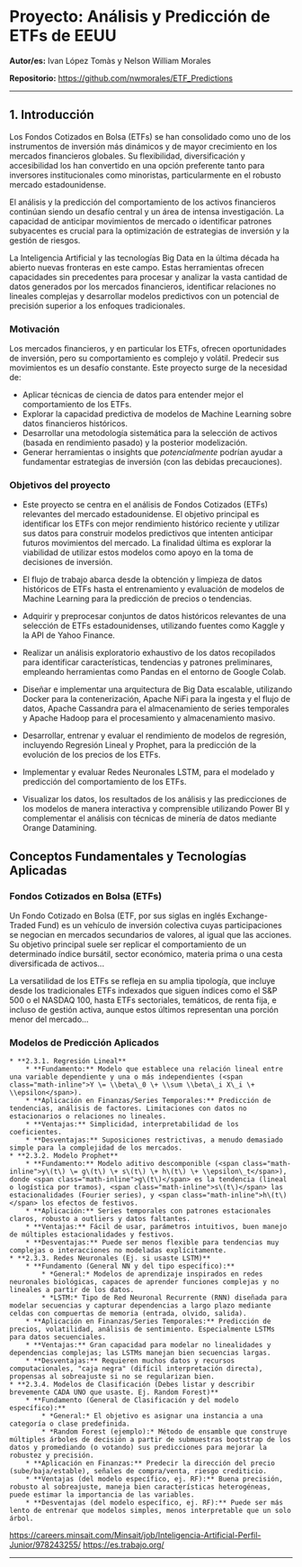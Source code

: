 # Proyecto: Análisis y Predicción de ETFs de EEUU

**Autor/es:** Ivan López Tomàs y Nelson William Morales 

**Repositorio:** https://github.com/nwmorales/ETF_Predictions

---

## 1. Introducción

Los Fondos Cotizados en Bolsa (ETFs) se han consolidado como uno de los instrumentos de inversión más dinámicos y de mayor crecimiento en los mercados financieros globales. Su flexibilidad, diversificación y accesibilidad los han convertido en una opción preferente tanto para inversores institucionales como minoristas, particularmente en el robusto mercado estadounidense. 

El análisis y la predicción del comportamiento de los activos financieros continúan siendo un desafío central y un área de intensa investigación. La capacidad de anticipar movimientos de mercado o identificar patrones subyacentes es crucial para la optimización de estrategias de inversión y la gestión de riesgos.

La Inteligencia Artificial y las tecnologías Big Data en la última década ha abierto nuevas fronteras en este campo. Estas herramientas ofrecen capacidades sin precedentes para procesar y analizar la vasta cantidad de datos generados por los mercados financieros, identificar relaciones no lineales complejas y desarrollar modelos predictivos con un potencial de precisión superior a los enfoques tradicionales.

### Motivación

Los mercados financieros, y en particular los ETFs, ofrecen oportunidades de inversión, pero su comportamiento es complejo y volátil. Predecir sus movimientos es un desafío constante. Este proyecto surge de la necesidad de:

*   Aplicar técnicas de ciencia de datos para entender mejor el comportamiento de los ETFs.
*   Explorar la capacidad predictiva de modelos de Machine Learning sobre datos financieros históricos.
*   Desarrollar una metodología sistemática para la selección de activos (basada en rendimiento pasado) y la posterior modelización.
*   Generar herramientas o insights que *potencialmente* podrían ayudar a fundamentar estrategias de inversión (con las debidas precauciones).

### Objetivos del proyecto

- Este proyecto se centra en el análisis de Fondos Cotizados (ETFs) relevantes del mercado estadounidense. El objetivo principal es identificar los ETFs con mejor rendimiento histórico reciente y utilizar sus datos para construir modelos predictivos que intenten anticipar futuros movimientos del mercado. La finalidad última es explorar la viabilidad de utilizar estos modelos como apoyo en la toma de decisiones de inversión.
  
- El flujo de trabajo abarca desde la obtención y limpieza de datos históricos de ETFs hasta el entrenamiento y evaluación de modelos de Machine Learning para la predicción de precios o tendencias.
  
- Adquirir y preprocesar conjuntos de datos históricos relevantes de una selección de ETFs estadounidenses, utilizando fuentes como Kaggle y la API de Yahoo Finance.

- Realizar un análisis exploratorio exhaustivo de los datos recopilados para identificar características, tendencias y patrones preliminares, empleando herramientas como Pandas en el entorno de Google Colab.

- Diseñar e implementar una arquitectura de Big Data escalable, utilizando Docker para la contenerización, Apache NiFi para la ingesta y el flujo de datos, Apache Cassandra para el almacenamiento de series temporales y Apache Hadoop para el procesamiento y almacenamiento masivo.

- Desarrollar, entrenar y evaluar el rendimiento de modelos de regresión, incluyendo Regresión Lineal y Prophet, para la predicción de la evolución de los precios de los ETFs.

- Implementar y evaluar Redes Neuronales LSTM, para el modelado y predicción del comportamiento de los ETFs.

- Visualizar los datos, los resultados de los análisis y las predicciones de los modelos de manera interactiva y comprensible utilizando Power BI y complementar el análisis con técnicas de minería de datos mediante Orange Datamining.

## Conceptos Fundamentales y Tecnologías Aplicadas

### Fondos Cotizados en Bolsa (ETFs)
Un Fondo Cotizado en Bolsa (ETF, por sus siglas en inglés Exchange-Traded Fund) es un vehículo de inversión colectiva cuyas participaciones se negocian en mercados secundarios de valores, al igual que las acciones. Su objetivo principal suele ser replicar el comportamiento de un determinado índice bursátil, sector económico, materia prima o una cesta diversificada de activos...

La versatilidad de los ETFs se refleja en su amplia tipología, que incluye desde los tradicionales ETFs indexados que siguen índices como el S&P 500 o el NASDAQ 100, hasta ETFs sectoriales, temáticos, de renta fija, e incluso de gestión activa, aunque estos últimos representan una porción menor del mercado...

### Modelos de Predicción Aplicados
    * **2.3.1. Regresión Lineal**
        * **Fundamento:** Modelo que establece una relación lineal entre una variable dependiente y una o más independientes (<span class="math-inline">Y \= \\beta\_0 \+ \\sum \\beta\_i X\_i \+ \\epsilon</span>).
        * **Aplicación en Finanzas/Series Temporales:** Predicción de tendencias, análisis de factores. Limitaciones con datos no estacionarios o relaciones no lineales.
        * **Ventajas:** Simplicidad, interpretabilidad de los coeficientes.
        * **Desventajas:** Suposiciones restrictivas, a menudo demasiado simple para la complejidad de los mercados.
    * **2.3.2. Modelo Prophet**
        * **Fundamento:** Modelo aditivo descomponible (<span class="math-inline">y\(t\) \= g\(t\) \+ s\(t\) \+ h\(t\) \+ \\epsilon\_t</span>), donde <span class="math-inline">g\(t\)</span> es la tendencia (lineal o logística por tramos), <span class="math-inline">s\(t\)</span> las estacionalidades (Fourier series), y <span class="math-inline">h\(t\)</span> los efectos de festivos.
        * **Aplicación:** Series temporales con patrones estacionales claros, robusto a outliers y datos faltantes.
        * **Ventajas:** Fácil de usar, parámetros intuitivos, buen manejo de múltiples estacionalidades y festivos.
        * **Desventajas:** Puede ser menos flexible para tendencias muy complejas o interacciones no modeladas explícitamente.
    * **2.3.3. Redes Neuronales (Ej. si usaste LSTM)**
        * **Fundamento (General NN y del tipo específico):**
            * *General:* Modelos de aprendizaje inspirados en redes neuronales biológicas, capaces de aprender funciones complejas y no lineales a partir de los datos.
            * *LSTM:* Tipo de Red Neuronal Recurrente (RNN) diseñada para modelar secuencias y capturar dependencias a largo plazo mediante celdas con compuertas de memoria (entrada, olvido, salida).
        * **Aplicación en Finanzas/Series Temporales:** Predicción de precios, volatilidad, análisis de sentimiento. Especialmente LSTMs para datos secuenciales.
        * **Ventajas:** Gran capacidad para modelar no linealidades y dependencias complejas; las LSTMs manejan bien secuencias largas.
        * **Desventajas:** Requieren muchos datos y recursos computacionales, "caja negra" (difícil interpretación directa), propensas al sobreajuste si no se regularizan bien.
    * **2.3.4. Modelos de Clasificación (Debes listar y describir brevemente CADA UNO que usaste. Ej. Random Forest)**
        * **Fundamento (General de Clasificación y del modelo específico):**
            * *General:* El objetivo es asignar una instancia a una categoría o clase predefinida.
            * *Random Forest (ejemplo):* Método de ensamble que construye múltiples árboles de decisión a partir de submuestras bootstrap de los datos y promediando (o votando) sus predicciones para mejorar la robustez y precisión.
        * **Aplicación en Finanzas:** Predecir la dirección del precio (sube/baja/estable), señales de compra/venta, riesgo crediticio.
        * **Ventajas (del modelo específico, ej. RF):** Buena precisión, robusto al sobreajuste, maneja bien características heterogéneas, puede estimar la importancia de las variables.
        * **Desventajas (del modelo específico, ej. RF):** Puede ser más lento de entrenar que modelos simples, menos interpretable que un solo árbol.

https://careers.minsait.com/Minsait/job/Inteligencia-Artificial-Perfil-Junior/978243255/
https://es.trabajo.org/


---
